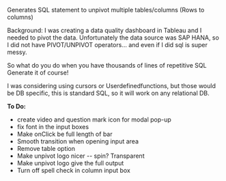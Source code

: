 Generates SQL statement to unpivot multiple tables/columns (Rows to columns)

Background: I was creating a data quality dashboard in Tableau and I needed to pivot the data. Unfortunately the data source was SAP HANA, so I did not have PIVOT/UNPIVOT operators... and even if I did sql is super messy.

So what do you do when you have thousands of lines of repetitive SQL Generate it of course! 

I was considering using cursors or Userdefinedfunctions,
but those would be DB specific, this is standard SQL, so it will work on any relational DB.

**To Do:**
* create video and question mark icon for modal pop-up
* fix font in the input boxes
* Make onClick be full length of bar
* Smooth transition when opening input area
* Remove table option
* Make unpivot logo nicer -- spin? Transparent 
* Make unpivot logo give the full output
* Turn off spell check in column input box

